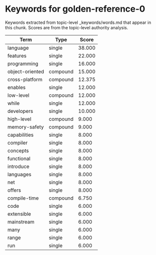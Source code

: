 # Keywords for golden-reference-0

Keywords extracted from topic-level _keywords/words.md that appear in this chunk.
Scores are from the topic-level authority analysis.

| Term | Type | Score |
|------|------|-------|
| language | single | 38.000 |
| features | single | 22.000 |
| programming | single | 16.000 |
| object-oriented | compound | 15.000 |
| cross-platform | compound | 12.375 |
| enables | single | 12.000 |
| low-level | compound | 12.000 |
| while | single | 12.000 |
| developers | single | 10.000 |
| high-level | compound | 9.000 |
| memory-safety | compound | 9.000 |
| capabilities | single | 8.000 |
| compiler | single | 8.000 |
| concepts | single | 8.000 |
| functional | single | 8.000 |
| introduce | single | 8.000 |
| languages | single | 8.000 |
| net | single | 8.000 |
| offers | single | 8.000 |
| compile-time | compound | 6.750 |
| code | single | 6.000 |
| extensible | single | 6.000 |
| mainstream | single | 6.000 |
| many | single | 6.000 |
| range | single | 6.000 |
| run | single | 6.000 |
